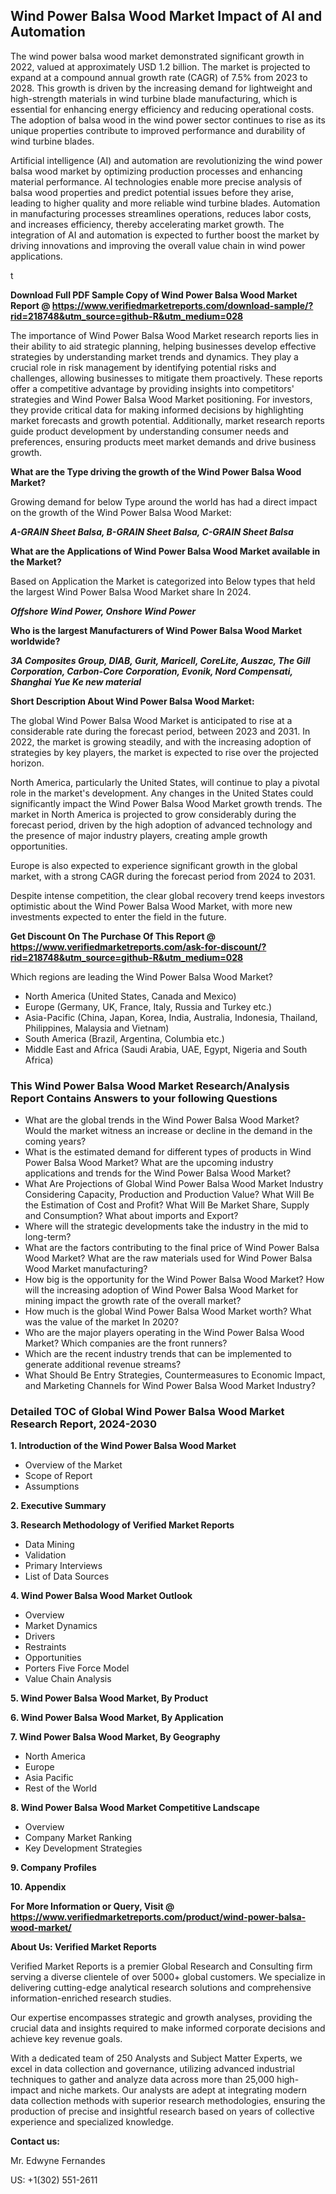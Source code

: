 <h2>Wind Power Balsa Wood Market Impact of AI and Automation</h2><p>The wind power balsa wood market demonstrated significant growth in 2022, valued at approximately USD 1.2 billion. The market is projected to expand at a compound annual growth rate (CAGR) of 7.5% from 2023 to 2028. This growth is driven by the increasing demand for lightweight and high-strength materials in wind turbine blade manufacturing, which is essential for enhancing energy efficiency and reducing operational costs. The adoption of balsa wood in the wind power sector continues to rise as its unique properties contribute to improved performance and durability of wind turbine blades.</p><p>Artificial intelligence (AI) and automation are revolutionizing the wind power balsa wood market by optimizing production processes and enhancing material performance. AI technologies enable more precise analysis of balsa wood properties and predict potential issues before they arise, leading to higher quality and more reliable wind turbine blades. Automation in manufacturing processes streamlines operations, reduces labor costs, and increases efficiency, thereby accelerating market growth. The integration of AI and automation is expected to further boost the market by driving innovations and improving the overall value chain in wind power applications.</p>t</p><p id="" class=""><strong>Download Full PDF Sample Copy of Wind Power Balsa Wood Market Report @ <a href="https://www.verifiedmarketreports.com/download-sample/?rid=218748&utm_source=github-R&utm_medium=028" target="_blank">https://www.verifiedmarketreports.com/download-sample/?rid=218748&utm_source=github-R&utm_medium=028</a></strong></p><p>The importance of&nbsp;Wind Power Balsa Wood Market research reports lies in their ability to aid strategic planning, helping businesses develop effective strategies by understanding market trends and dynamics. They play a crucial role in risk management by identifying potential risks and challenges, allowing businesses to mitigate them proactively. These reports offer a competitive advantage by providing insights into competitors' strategies and Wind Power Balsa Wood Market positioning. For investors, they provide critical data for making informed decisions by highlighting market forecasts and growth potential. Additionally, market research reports guide product development by understanding consumer needs and preferences, ensuring products meet market demands and drive business growth.</p><p><strong>What are the&nbsp;Type driving the growth of the Wind Power Balsa Wood Market?</strong></p><p id="" class="">Growing demand for below Type around the world has had a direct impact on the growth of the Wind Power Balsa Wood Market:</p><em><strong>A-GRAIN Sheet Balsa, B-GRAIN Sheet Balsa, C-GRAIN Sheet Balsa</strong></em></p><strong>What are the&nbsp;Applications&nbsp;of Wind Power Balsa Wood Market available in the Market?</strong></p><p id="" class="">Based on Application the Market is categorized into Below types that held the largest Wind Power Balsa Wood Market share In 2024.</p><em><strong>Offshore Wind Power, Onshore Wind Power</strong></em></p><strong>Who is the largest Manufacturers of Wind Power Balsa Wood Market worldwide?</strong></p><p><em><strong>3A Composites Group, DIAB, Gurit, Maricell, CoreLite, Auszac, The Gill Corporation, Carbon-Core Corporation, Evonik, Nord Compensati, Shanghai Yue Ke new material</strong></em></p><p id="" class=""><strong>Short Description About Wind Power Balsa Wood Market:</strong></p><p>The global Wind Power Balsa Wood Market is anticipated to rise at a considerable rate during the forecast period, between 2023 and 2031. In 2022, the market is growing steadily, and with the increasing adoption of strategies by key players, the market is expected to rise over the projected horizon.</p><p>North America, particularly the United States, will continue to play a pivotal role in the market's development. Any changes in the United States could significantly impact the Wind Power Balsa Wood Market growth trends. The market in North America is projected to grow considerably during the forecast period, driven by the high adoption of advanced technology and the presence of major industry players, creating ample growth opportunities.</p><p>Europe is also expected to experience significant growth in the global market, with a strong CAGR during the forecast period from 2024 to 2031.</p><p>Despite intense competition, the clear global recovery trend keeps investors optimistic about the Wind Power Balsa Wood Market, with more new investments expected to enter the field in the future.</p><p id="" class=""><strong>Get Discount On The Purchase Of This Report @ <a href="https://www.verifiedmarketreports.com/ask-for-discount/?rid=218748&utm_source=github-R&utm_medium=028" target="_blank">https://www.verifiedmarketreports.com/ask-for-discount/?rid=218748&utm_source=github-R&utm_medium=028</a></strong></p>Which regions are leading the Wind Power Balsa Wood Market?</p><ul><li>North America (United States, Canada and Mexico)</li><li>Europe (Germany, UK, France, Italy, Russia and Turkey etc.)</li><li>Asia-Pacific (China, Japan, Korea, India, Australia, Indonesia, Thailand, Philippines, Malaysia and Vietnam)</li><li>South America (Brazil, Argentina, Columbia etc.)</li><li>Middle East and Africa (Saudi Arabia, UAE, Egypt, Nigeria and South Africa)</li></ul><h3 id="" class="">This Wind Power Balsa Wood Market Research/Analysis Report Contains Answers to your following Questions</h3><ul><li>What are the global trends in the Wind Power Balsa Wood Market? Would the market witness an increase or decline in the demand in the coming years?</li><li>What is the estimated demand for different types of products in Wind Power Balsa Wood Market? What are the upcoming industry applications and trends for the Wind Power Balsa Wood Market?</li><li>What Are Projections of Global Wind Power Balsa Wood Market Industry Considering Capacity, Production and Production Value? What Will Be the Estimation of Cost and Profit? What Will Be Market Share, Supply and Consumption? What about imports and Export?</li><li>Where will the strategic developments take the industry in the mid to long-term?</li><li>What are the factors contributing to the final price of Wind Power Balsa Wood Market? What are the raw materials used for Wind Power Balsa Wood Market manufacturing?</li><li>How big is the opportunity for the Wind Power Balsa Wood Market? How will the increasing adoption of Wind Power Balsa Wood Market for mining impact the growth rate of the overall market?</li><li>How much is the global Wind Power Balsa Wood Market worth? What was the value of the market In 2020?</li><li>Who are the major players operating in the Wind Power Balsa Wood Market? Which companies are the front runners?</li><li>Which are the recent industry trends that can be implemented to generate additional revenue streams?</li><li>What Should Be Entry Strategies, Countermeasures to Economic Impact, and Marketing Channels for Wind Power Balsa Wood Market Industry?</li></ul><h3 id="" class="">Detailed TOC of Global Wind Power Balsa Wood Market Research Report, 2024-2030</h3><p id="" class=""><strong>1. Introduction of the Wind Power Balsa Wood Market</strong></p><ul><li>Overview of the Market</li><li>Scope of Report</li><li>Assumptions</li></ul><p id="" class=""><strong>2. Executive Summary</strong></p><p id="" class=""><strong>3. Research Methodology of Verified Market Reports</strong></p><ul><li>Data Mining</li><li>Validation</li><li>Primary Interviews</li><li>List of Data Sources</li></ul><p id="" class=""><strong>4. Wind Power Balsa Wood Market Outlook</strong></p><ul><li>Overview</li><li>Market Dynamics</li><li>Drivers</li><li>Restraints</li><li>Opportunities</li><li>Porters Five Force Model</li><li>Value Chain Analysis</li></ul><p id="" class=""><strong>5. Wind Power Balsa Wood Market, By Product</strong></p><p id="" class=""><strong>6. Wind Power Balsa Wood Market, By Application</strong></p><p id="" class=""><strong>7. Wind Power Balsa Wood Market, By Geography</strong></p><ul><li>North America</li><li>Europe</li><li>Asia Pacific</li><li>Rest of the World</li></ul><p id="" class=""><strong>8. Wind Power Balsa Wood Market Competitive Landscape</strong></p><ul><li>Overview</li><li>Company Market Ranking</li><li>Key Development Strategies</li></ul><p id="" class=""><strong>9. Company Profiles</strong></p><p id="" class=""><strong>10. Appendix</strong></p><p id="" class=""><strong>For More Information or Query, Visit @ <a href="https://www.verifiedmarketreports.com/product/wind-power-balsa-wood-market/" target="_blank">https://www.verifiedmarketreports.com/product/wind-power-balsa-wood-market/</a></strong></p><p id="" class=""><strong>About Us: Verified Market Reports</strong></p><p id="" class="">Verified Market Reports is a premier Global Research and Consulting firm serving a diverse clientele of over 5000+ global customers. We specialize in delivering cutting-edge analytical research solutions and comprehensive information-enriched research studies.</p><p id="" class="">Our expertise encompasses strategic and growth analyses, providing the crucial data and insights required to make informed corporate decisions and achieve key revenue goals.</p><p id="" class="">With a dedicated team of 250 Analysts and Subject Matter Experts, we excel in data collection and governance, utilizing advanced industrial techniques to gather and analyze data across more than 25,000 high-impact and niche markets. Our analysts are adept at integrating modern data collection methods with superior research methodologies, ensuring the production of precise and insightful research based on years of collective experience and specialized knowledge.</p><p id="" class=""><strong>Contact us:</strong></p><p id="" class="">Mr. Edwyne Fernandes</p><p id="" class="">US: +1(302) 551-2611</p>